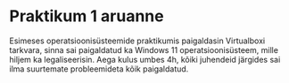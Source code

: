 # Praktikum 1 aruanne

Esimeses operatsioonisüsteemide praktikumis paigaldasin Virtualboxi tarkvara, sinna sai paigaldatud ka Windows 11 operatsioonisüsteem, mille hiljem ka legaliseerisin. Aega kulus umbes 4h, kõiki juhendeid järgides sai ilma suurtemate probleemideta kõik paigaldatud.
